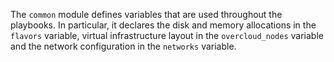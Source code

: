 The `common` module defines variables that are used throughout the
playbooks.  In particular, it declares the disk and memory allocations
in the `flavors` variable, virtual infrastructure layout in the
`overcloud_nodes` variable and the network configuration in the
`networks` variable.
